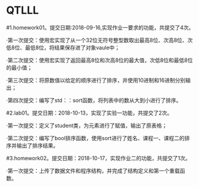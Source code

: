 # QTLLL
#1.homework01。提交日期:2018-09-16,实现作业一要求的功能，共提交了4次。

·第一次提交：使用宏实现了从一个32位无符号整型数取出最高8位、次高8位、次低8位、最低8位，将结果保存进了对象vaule中；

·第二次提交：使用宏实现了返回最高8位和次高8位的最大值，次低8位和最低8位的最小值；

·第三次提交：将原数值以给定的顺序进行了排序，并使用10进制和16进制分别输出；

·第四次提交：编写了std：：sort函数，将列表中的数从大到小进行了排序。


#2.lab01。提交日期：2018-10-13，实现了实验一功能，共提交了2次。

·第一次提交：定义了student类，为元素进行了赋值，输出了原表格；

·第二次提交：编写了bool排序函数，使用sort进行了姓名、课程一、课程二的排序并输出了排序结果。


#3.homework02。提交日期：2018-10-17，实现作业二的功能，共提交了1次。

·第一次提交：上传了数据文件和程序结构，并完成了结构定义和第一个重载函数。
